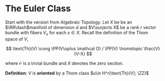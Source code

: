 # The Euler Class

Start with the version from Algebraic Topology. Let $X$ be be an $\RR\dash$manifold of dimension $d$ and $V\surjects X$ be a rank $r$ vector bundle with fibers $V_x$ for each $x\in X$. Recall the definition of the Thom space of $V$, 

$$
\text{Th}(V) \cong \PP(V\oplus \mathcal O)  / \PP(V) \homotopic \frac{V}{V-X}
$$

where $\mathcal O$ is a trivial bundle and $X$ denotes the zero section.

**Definition**: $V$ is **oriented**  by a Thom class $u\in H^r(\text{Th}(V); \ZZ)$